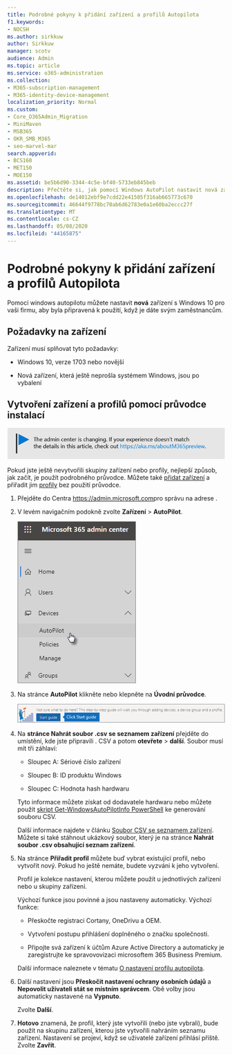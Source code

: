 ```yaml
---
title: Podrobné pokyny k přidání zařízení a profilů Autopilota
f1.keywords:
- NOCSH
ms.author: sirkkuw
author: Sirkkuw
manager: scotv
audience: Admin
ms.topic: article
ms.service: o365-administration
ms.collection:
- M365-subscription-management
- M365-identity-device-management
localization_priority: Normal
ms.custom:
- Core_O365Admin_Migration
- MiniMaven
- MSB365
- OKR_SMB_M365
- seo-marvel-mar
search.appverid:
- BCS160
- MET150
- MOE150
ms.assetid: be5b6d90-3344-4c5e-bf40-5733eb845beb
description: Přečtěte si, jak pomocí Windows AutoPilot nastavit nová zařízení s Windows 10 pro vaši firmu, aby byla připravená pro zaměstnance.
ms.openlocfilehash: de14012ebf9e7cdd22e41505f316ab665773c670
ms.sourcegitcommit: 46644f9778bc70ab6d62783e0a1e60ba2eccc27f
ms.translationtype: MT
ms.contentlocale: cs-CZ
ms.lasthandoff: 05/08/2020
ms.locfileid: "44165875"
---
```

# <a name="use-the-step-by-step-guide-to-add-autopilot-devices-and-profile"></a>Podrobné pokyny k přidání zařízení a profilů Autopilota

Pomocí windows autopilotu můžete nastavit **nová** zařízení s Windows 10 pro vaši firmu, aby byla připravená k použití, když je dáte svým zaměstnancům.
  
## <a name="device-requirements"></a>Požadavky na zařízení

Zařízení musí splňovat tyto požadavky:
  
- Windows 10, verze 1703 nebo novější
    
- Nová zařízení, která ještě neprošla systémem Windows, jsou po vybalení
    
## <a name="use-the-setup-guide-to-create-devices-and-profiles"></a>Vytvoření zařízení a profilů pomocí průvodce instalací

[![Popis s informacemi o tom, jak se mění centrum pro správu. Další podrobnosti najdete na aka.ms/aboutM365preview.](../media/m365admincenterchanging.png)](https://docs.microsoft.com/office365/admin/microsoft-365-admin-center-preview)

Pokud jste ještě nevytvořili skupiny zařízení nebo profily, nejlepší způsob, jak začít, je použít podrobného průvodce. Můžete také [přidat zařízení](create-and-edit-autopilot-devices.md) a přiřadit jim [profily](create-and-edit-autopilot-profiles.md) bez použití průvodce. 
  
1. Přejděte do Centra <a href="https://go.microsoft.com/fwlink/p/?linkid=837890" target="_blank">https://admin.microsoft.com</a>pro správu na adrese .

2. V levém navigačním podokně zvolte **Zařízení** \> **AutoPilot**.

    ![V Centru pro správu zvolte zařízení a pak AutoPilot.](../media/AutoPilot.png)
  
2. Na stránce **AutoPilot** klikněte nebo klepněte na **Úvodní průvodce**.
    
    ![Click Start guide for step-by-step instructions for Autopilot.](../media/31662655-d1e6-437d-87ea-c0dec5da56f7.png)
  
3. Na **stránce Nahrát soubor .csv se seznamem zařízení** přejděte do umístění, kde jste připravili . CSV a potom **otevřete** \> **další**. Soubor musí mít tři záhlaví:
    
    - Sloupec A: Sériové číslo zařízení
    
    - Sloupec B: ID produktu Windows
    
    - Sloupec C: Hodnota hash hardwaru
    
    Tyto informace můžete získat od dodavatele hardwaru nebo můžete použít [skript Get-WindowsAutoPilotInfo PowerShell](https://www.powershellgallery.com/packages/Get-WindowsAutoPilotInfo) ke generování souboru CSV. 
    
    Další informace najdete v článku [Soubor CSV se seznamem zařízení](https://docs.microsoft.com/microsoft-365/admin/misc/device-list). Můžete si také stáhnout ukázkový soubor, který je na stránce **Nahrát soubor .csv obsahující seznam zařízení**. 
    
4. Na stránce **Přiřadit profil** můžete buď vybrat existující profil, nebo vytvořit nový. Pokud ho ještě nemáte, budete vyzváni k jeho vytvoření. 
    
    Profil je kolekce nastavení, kterou můžete použít u jednotlivých zařízení nebo u skupiny zařízení.
    
    Výchozí funkce jsou povinné a jsou nastaveny automaticky. Výchozí funkce:
    
    - Přeskočte registraci Cortany, OneDrivu a OEM.
    
    - Vytvoření postupu přihlášení doplněného o značku společnosti.
    
    - Připojte svá zařízení k účtům Azure Active Directory a automaticky je zaregistrujte ke spravovovizaci microsoftem 365 Business Premium.
    
    Další informace naleznete v tématu [O nastavení profilu autopilota](autopilot-profile-settings.md). 
    
5. Další nastavení jsou **Přeskočit nastavení ochrany osobních údajů** a **Nepovolit uživateli stát se místním správcem**. Obě volby jsou automaticky nastavené na **Vypnuto**. 
    
    Zvolte **Další**.
    
6. **Hotovo** znamená, že profil, který jste vytvořili (nebo jste vybrali), bude použit na skupinu zařízení, kterou jste vytvořili nahráním seznamu zařízení. Nastavení se projeví, když se uživatelé zařízení přihlásí příště. Zvolte **Zavřít**.
    
